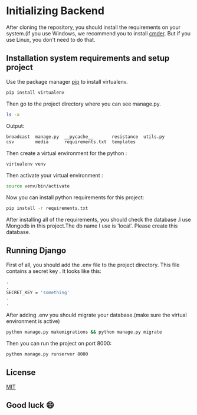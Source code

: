 # Initializing Backend

After cloning the repository, you should install the requirements on your system.(if you use Windows, we recommend you to install [cmder](https://cmder.app/). But if you use Linux, you don't need to do that.

## Installation system requirements and setup project

Use the package manager [pip](https://pip.pypa.io/en/stable/) to install virtualenv.

```bash
pip install virtualenv 
```

Then go to the project directory where you can see manage.py.

```bash
ls -a 
```
Output:
```bash
broadcast  manage.py  __pycache__       resistance  utils.py
csv        media      requirements.txt  templates 
```
Then create a virtual environment for the python : 

```bash
virtualenv venv 
```
Then activate your virtual environment :
```bash
source venv/bin/activate
```
Now you can install python requirements for this project:
```bash
pip install -r requirements.txt
```
After installing all of the requirements, you should check the database .I use Mongodb in this project.The db name I use is 'local'. Please create this database.

## Running Django
First of all, you should add the .env file to the project directory. This file contains a secret key . It looks like this:
```bash
.
.
SECRET_KEY = 'something'
.
.
```
After adding .env you should migrate your database.(make sure the virtual environment is active)
```bash
python manage.py makemigrations && python manage.py migrate
```
Then you can run the project on port 8000:
```bash
python manage.py runserver 8000
```

## License
[MIT](https://choosealicense.com/licenses/mit/)
## Good luck 😄